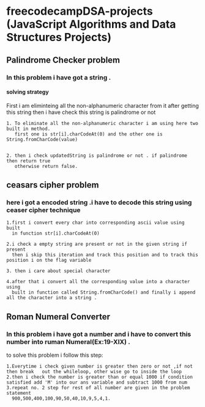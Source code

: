 # freecodecampDSA-projects (JavaScript Algorithms and Data Structures Projects)

## Palindrome Checker problem

### In this problem i have got a string .

#### solving strategy

First i am eliminteing all the non-alphanumeric character from it after getting this string then i have check this string is palindrome or not

    1. To eliminate all the non-alphanumeric character i am using here two built in method.
       first one is str[i].charCodeAt(0) and the other one is String.fromCharCode(value)


    2. then i check updatedString is palindrome or not . if palindrome then return true
       otherwise return false.

## ceasars cipher problem

### here i got a encoded string .i have to decode this string using ceaser cipher technique

    1.first i convert every char into corresponding ascii value using built
      in function str[i].charCodeAt(0)

    2.i check a empty string are present or not in the given string if present
      then i skip this iteration and track this position and to track this position i on the flag variable

    3. then i care about special character

    4.after that i convert all the corresponding value into a character using
      built in function called String.fromCharCode() and finally i append all the character into a string .

## Roman Numeral Converter

### In this problem i have got a number and i have to convert this number into ruman Numeral(Ex:19-XIX) .

to solve this problem i follow this step:

    1.Everytime i check given number is greater then zero or not ,if not then break   out the whileloop, other wise go to inside the loop
    2.then i check the number is greater than or equal 1000 if condition satisfied add 'M' into our ans variable and subtract 1000 from num
    3.repeat no. 2 step for rest of all number are given in the problem statement
      900,500,400,100,90,50,40,10,9,5,4,1.
